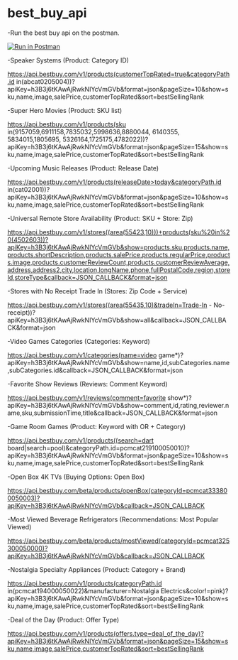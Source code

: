 # best_buy_api
-Run the best buy api on the postman.

[![Run in Postman](https://run.pstmn.io/button.svg)](https://god.gw.postman.com/run-collection/23108731-cfaed2b8-63bc-4582-89cb-f6472ddf6d34?action=collection%2Ffork&collection-url=entityId%3D23108731-cfaed2b8-63bc-4582-89cb-f6472ddf6d34%26entityType%3Dcollection%26workspaceId%3D7e7ab3f4-70df-44dc-aa72-1164601723f1)

-Speaker Systems (Product: Category ID)

https://api.bestbuy.com/v1/products(customerTopRated=true&categoryPath.id in(abcat0205004))?apiKey=h3B3j6tKAwAjRwkNIYcVmGVb&format=json&pageSize=10&show=sku,name,image,salePrice,customerTopRated&sort=bestSellingRank

-Super Hero Movies (Product: SKU list)

https://api.bestbuy.com/v1/products(sku in(9157059,6911158,7835032,5998636,8880044, 6140355, 5834015,1805695, 5326164,1725175,4782022))?apiKey=h3B3j6tKAwAjRwkNIYcVmGVb&format=json&pageSize=15&show=sku,name,image,salePrice,customerTopRated&sort=bestSellingRank

-Upcoming Music Releases (Product: Release Date)

https://api.bestbuy.com/v1/products(releaseDate>today&categoryPath.id in(cat02001))?apiKey=h3B3j6tKAwAjRwkNIYcVmGVb&format=json&pageSize=10&show=sku,name,image,salePrice,customerTopRated&sort=bestSellingRank

-Universal Remote Store Availability (Product: SKU + Store: Zip)

https://api.bestbuy.com/v1/stores((area(55423,10)))+products(sku%20in%20(4502603))?apiKey=h3B3j6tKAwAjRwkNIYcVmGVb&show=products.sku,products.name,products.shortDescription,products.salePrice,products.regularPrice,products.image,products.customerReviewCount,products.customerReviewAverage,address,address2,city,location,longName,phone,fullPostalCode,region,storeId,storeType&callback=JSON_CALLBACK&format=json

-Stores with No Receipt Trade In (Stores: Zip Code + Service)

https://api.bestbuy.com/v1/stores((area(55435,10)&tradeIn=Trade-In - No-receipt))?apiKey=h3B3j6tKAwAjRwkNIYcVmGVb&show=all&callback=JSON_CALLBACK&format=json

-Video Games Categories (Categories: Keyword)

https://api.bestbuy.com/v1/categories(name=video game*)?apiKey=h3B3j6tKAwAjRwkNIYcVmGVb&show=name,id,subCategories.name,subCategories.id&callback=JSON_CALLBACK&format=json

-Favorite Show Reviews (Reviews: Comment Keyword)

https://api.bestbuy.com/v1/reviews(comment=favorite show*)?apiKey=h3B3j6tKAwAjRwkNIYcVmGVb&show=comment,id,rating,reviewer.name,sku,submissionTime,title&callback=JSON_CALLBACK&format=json

-Game Room Games (Product: Keyword with OR + Category)

https://api.bestbuy.com/v1/products((search=dart board|search=pool)&categoryPath.id=pcmcat219100050010)?apiKey=h3B3j6tKAwAjRwkNIYcVmGVb&format=json&pageSize=10&show=sku,name,image,salePrice,customerTopRated&sort=bestSellingRank

-Open Box 4K TVs (Buying Options: Open Box)

https://api.bestbuy.com/beta/products/openBox(categoryId=pcmcat333800050003)?apiKey=h3B3j6tKAwAjRwkNIYcVmGVb&callback=JSON_CALLBACK

-Most Viewed Beverage Refrigerators (Recommendations: Most Popular Viewed)

https://api.bestbuy.com/beta/products/mostViewed(categoryId=pcmcat325300050000)?apiKey=h3B3j6tKAwAjRwkNIYcVmGVb&callback=JSON_CALLBACK

-Nostalgia Specialty Appliances (Product: Category + Brand)

https://api.bestbuy.com/v1/products(categoryPath.id in(pcmcat194000050022)&manufacturer=Nostalgia Electrics&color!=pink)?apiKey=h3B3j6tKAwAjRwkNIYcVmGVb&format=json&pageSize=10&show=sku,name,image,salePrice,customerTopRated&sort=bestSellingRank

-Deal of the Day (Product: Offer Type)

https://api.bestbuy.com/v1/products(offers.type=deal_of_the_day)?apiKey=h3B3j6tKAwAjRwkNIYcVmGVb&format=json&pageSize=15&show=sku,name,image,salePrice,customerTopRated&sort=bestSellingRank

